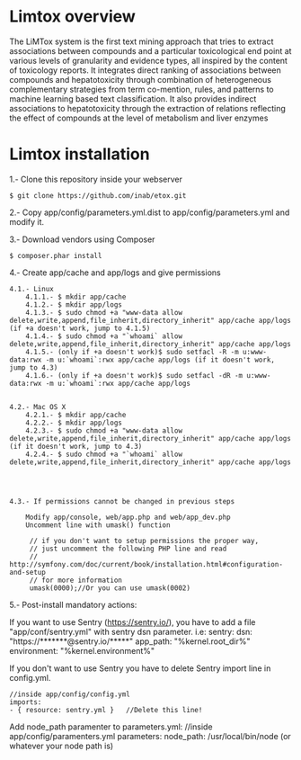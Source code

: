 Limtox overview
========================

The LiMTox system is the first text mining approach that tries to extract associations between compounds and a particular toxicological end point at various levels of granularity and evidence types, all inspired by the content of toxicology reports. It integrates direct ranking of associations between compounds and hepatotoxicity through combination of heterogeneous complementary strategies from term co-mention, rules, and patterns to machine learning based text classification.  It also provides indirect associations to hepatotoxicity through the extraction of relations reflecting the effect of compounds at the level of metabolism and liver enzymes

Limtox installation
========================

1.- Clone this repository inside your webserver

    $ git clone https://github.com/inab/etox.git

2.- Copy app/config/parameters.yml.dist to app/config/parameters.yml and modify it.

3.- Download vendors using Composer

    $ composer.phar install

4.- Create app/cache and app/logs and give permissions

    4.1.- Linux
        4.1.1.- $ mkdir app/cache
        4.1.2.- $ mkdir app/logs
        4.1.3.- $ sudo chmod +a "www-data allow delete,write,append,file_inherit,directory_inherit" app/cache app/logs  (if +a doesn't work, jump to 4.1.5)
        4.1.4.- $ sudo chmod +a "`whoami` allow delete,write,append,file_inherit,directory_inherit" app/cache app/logs
        4.1.5.- (only if +a doesn't work)$ sudo setfacl -R -m u:www-data:rwx -m u:`whoami`:rwx app/cache app/logs (if it doesn't work, jump to 4.3)
        4.1.6.- (only if +a doesn't work)$ sudo setfacl -dR -m u:www-data:rwx -m u:`whoami`:rwx app/cache app/logs


    4.2.- Mac OS X
        4.2.1.- $ mkdir app/cache
        4.2.2.- $ mkdir app/logs
        4.2.3.- $ sudo chmod +a "www-data allow delete,write,append,file_inherit,directory_inherit" app/cache app/logs (if it doesn't work, jump to 4.3)
        4.2.4.- $ sudo chmod +a "`whoami` allow delete,write,append,file_inherit,directory_inherit" app/cache app/logs




    4.3.- If permissions cannot be changed in previous steps

        Modify app/console, web/app.php and web/app_dev.php
        Uncomment line with umask() function

         // if you don't want to setup permissions the proper way,
         // just uncomment the following PHP line and read
         // http://symfony.com/doc/current/book/installation.html#configuration-and-setup
         // for more information
         umask(0000);//Or you can use umask(0002)

5.- Post-install mandatory actions:

If you want to use Sentry (https://sentry.io/), you have to add a file "app/conf/sentry.yml" with sentry dsn parameter. i.e:
    sentry:
        dsn: "https://*******@sentry.io/*****"
        app_path: "%kernel.root_dir%"
        environment: "%kernel.environment%"

If you don't want to use Sentry you have to delete Sentry import line in config.yml.

    //inside app/config/config.yml
    imports:
    - { resource: sentry.yml }   //Delete this line!

Add node_path paramenter to parameters.yml:
    //inside app/config/paramenters.yml
    parameters:
        node_path: /usr/local/bin/node  (or whatever your node path is)